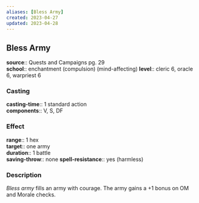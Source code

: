 ```yaml
---
aliases: [Bless Army]
created: 2023-04-27
updated: 2023-04-28
---
```


## Bless Army

**source**:: Quests and Campaigns pg. 29  
**school**:: enchantment (compulsion) (mind-affecting)
**level**:: cleric 6, oracle 6, warpriest 6

### Casting

**casting-time**:: 1 standard action  
**components**:: V, S, DF

### Effect

**range**:: 1 hex  
**target**:: one army  
**duration**:: 1 battle  
**saving-throw**:: none
**spell-resistance**:: yes (harmless)

### Description

*Bless army* fills an army with courage. The army gains a +1 bonus on OM and Morale checks.
